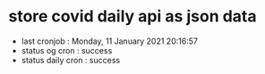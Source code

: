 # store covid daily api as json data

- last cronjob : Monday, 11 January 2021 20:16:57
- status og cron : success
- status daily cron : success
      
      